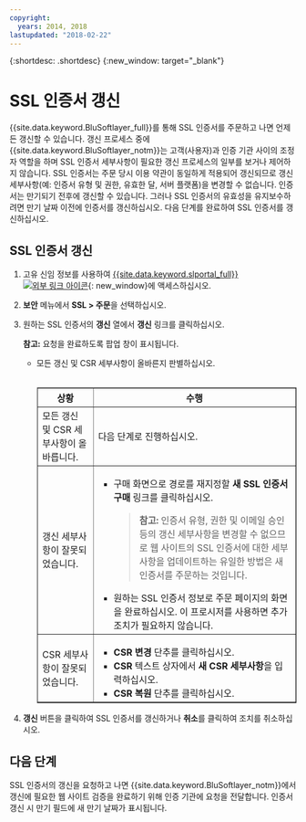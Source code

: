 ```yaml
---
copyright:
  years: 2014, 2018
lastupdated: "2018-02-22"
---
```


{:shortdesc: .shortdesc}
{:new_window: target="_blank"}

# SSL 인증서 갱신

{{site.data.keyword.BluSoftlayer_full}}를 통해 SSL 인증서를 주문하고 나면 언제든 갱신할 수 있습니다. 갱신 프로세스 중에 {{site.data.keyword.BluSoftlayer_notm}}는 고객(사용자)과 인증 기관 사이의 조정자 역할을 하며 SSL 인증서 세부사항이 필요한 갱신 프로세스의 일부를 보거나 제어하지 않습니다. SSL 인증서는 주문 당시 이용 약관이 동일하게 적용되어 갱신되므로 갱신 세부사항(예: 인증서 유형 및 권한, 유효한 달, 서버 플랫폼)을 변경할 수 없습니다. 인증서는 만기되기 전후에 갱신할 수 있습니다. 그러나 SSL 인증서의 유효성을 유지보수하려면 만기 날짜 이전에 인증서를 갱신하십시오. 다음 단계를 완료하여 SSL 인증서를 갱신하십시오.

## SSL 인증서 갱신

1. 고유 신임 정보를 사용하여 [{{site.data.keyword.slportal_full}} ![외부 링크 아이콘](../../icons/launch-glyph.svg "외부 링크 아이콘")](https://control.softlayer.com/){: new_window}에 액세스하십시오.
2. **보안** 메뉴에서 **SSL > 주문**을 선택하십시오.
3. 원하는 SSL 인증서의 **갱신** 열에서 **갱신** 링크를 클릭하십시오.

   **참고:** 요청을 완료하도록 팝업 창이 표시됩니다.  
   * 모든 갱신 및 CSR 세부사항이 올바른지 판별하십시오.<br /><br /><table border="1"><tr><th>상황</th><th>수행</th></tr><tr><td>모든 갱신 및 CSR 세부사항이 올바릅니다.</td><td>다음 단계로 진행하십시오.</td></tr><tr><td>갱신 세부사항이 잘못되었습니다.</td><td><ul><li>구매 화면으로 경로를 재지정할 <strong>새 SSL 인증서 구매</strong> 링크를 클릭하십시오.<br /><blockquote><strong>참고:</strong> 인증서 유형, 권한 및 이메일 승인 등의 갱신 세부사항을 변경할 수 없으므로 웹 사이트의 SSL 인증서에 대한 세부사항을 업데이트하는 유일한 방법은 새 인증서를 주문하는 것입니다.</blockquote></li><li>원하는 SSL 인증서 정보로 주문 페이지의 화면을 완료하십시오. 이 프로시저를 사용하면 추가 조치가 필요하지 않습니다.</li></ul></td></tr><tr><td>CSR 세부사항이 잘못되었습니다.</td><td><ul><li>**CSR 변경** 단추를 클릭하십시오.</li><li>**CSR** 텍스트 상자에서 **새 CSR 세부사항**을 입력하십시오.</li><li>**CSR 복원** 단추를 클릭하십시오.</li></ul></td></tr></table>
4. **갱신** 버튼을 클릭하여 SSL 인증서를 갱신하거나 **취소**를 클릭하여 조치를 취소하십시오.

## 다음 단계

SSL 인증서의 갱신을 요청하고 나면 {{site.data.keyword.BluSoftlayer_notm}}에서 갱신에 필요한 웹 사이트 검증을 완료하기 위해 인증 기관에 요청을 전달합니다. 인증서 갱신 시 만기 필드에 새 만기 날짜가 표시됩니다.
